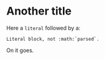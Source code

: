 # Another title

Here a `literal` followed by a:

```
Literal block, not :math:`parsed`.
```

On it goes.
